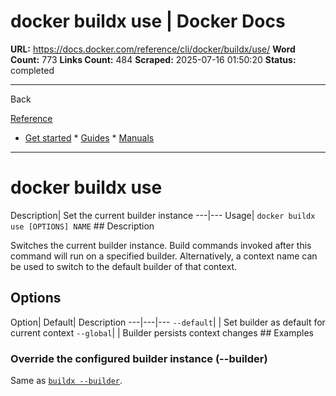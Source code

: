 # docker buildx use | Docker Docs

**URL:** https://docs.docker.com/reference/cli/docker/buildx/use/
**Word Count:** 773
**Links Count:** 484
**Scraped:** 2025-07-16 01:50:20
**Status:** completed

---

Back

[Reference](https://docs.docker.com/reference/)

  * [Get started](https://docs.docker.com/get-started/)   * [Guides](https://docs.docker.com/guides/)   * [Manuals](https://docs.docker.com/manuals/)

* * *

# docker buildx use

Description| Set the current builder instance   ---|---   Usage| `docker buildx use [OPTIONS] NAME`      ## Description

Switches the current builder instance. Build commands invoked after this command will run on a specified builder. Alternatively, a context name can be used to switch to the default builder of that context.

## Options

Option| Default| Description   ---|---|---   `--default`| | Set builder as default for current context   `--global`| | Builder persists context changes      ## Examples

### Override the configured builder instance \(--builder\)

Same as [`buildx --builder`](https://docs.docker.com/reference/cli/docker/buildx/#builder).